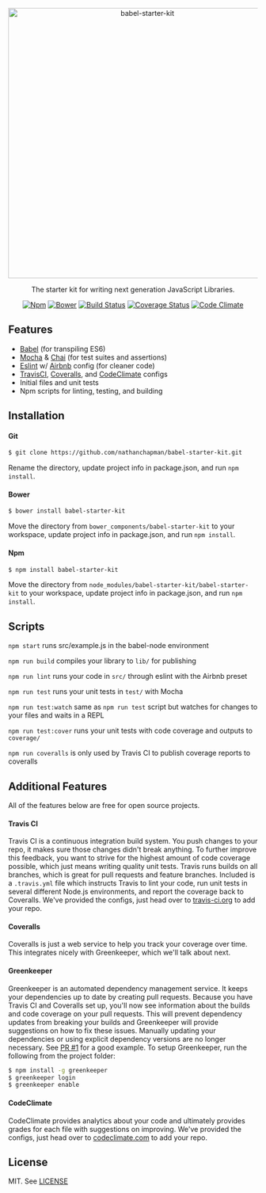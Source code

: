<p align="center">
  <img alt="babel-starter-kit" src="http://i.imgur.com/Syob0fS.png" width="546">
</p>

<p align="center">
  The starter kit for writing next generation JavaScript Libraries.
</p>

<p align="center">
  <a href="https://www.npmjs.com/package/babel-starter-kit"><img alt="Npm" src="https://img.shields.io/npm/v/babel-starter-kit.svg"></a>
  <a href="https://github.com/nathanchapman/babel-starter-kit/releases"><img alt="Bower" src="https://img.shields.io/bower/v/babel-starter-kit.svg"></a>
  <a href="https://travis-ci.org/nathanchapman/babel-starter-kit"><img alt="Build Status" src="https://travis-ci.org/nathanchapman/babel-starter-kit.svg?branch=master"></a>
  <a href="https://coveralls.io/github/nathanchapman/babel-starter-kit?branch=master"><img alt="Coverage Status" src="https://coveralls.io/repos/github/nathanchapman/babel-starter-kit/badge.svg?branch=master"></a>
  <a href="https://codeclimate.com/github/nathanchapman/babel-starter-kit"><img alt="Code Climate" src="https://codeclimate.com/github/nathanchapman/babel-starter-kit/badges/gpa.svg"></a>
</p>

## Features

* [Babel](https://babeljs.io/) (for transpiling ES6)
* [Mocha](https://mochajs.org/) & [Chai](http://chaijs.com/) (for test suites and assertions)
* [Eslint](http://eslint.org/) w/ [Airbnb](https://github.com/airbnb/javascript) config (for cleaner code)
* [TravisCI](https://travis-ci.org/), [Coveralls](https://coveralls.io/), and [CodeClimate](https://codeclimate.com) configs
* Initial files and unit tests
* Npm scripts for linting, testing, and building

## Installation
#### Git
```sh
$ git clone https://github.com/nathanchapman/babel-starter-kit.git
```
Rename the directory, update project info in package.json, and run `npm install`.

#### Bower
```sh
$ bower install babel-starter-kit
```
Move the directory from `bower_components/babel-starter-kit` to your workspace, update project info in package.json, and run `npm install`.

#### Npm
```sh
$ npm install babel-starter-kit
```
Move the directory from `node_modules/babel-starter-kit/babel-starter-kit` to your workspace, update project info in package.json, and run `npm install`.

## Scripts
`npm start` runs src/example.js in the babel-node environment

`npm run build` compiles your library to `lib/` for publishing

`npm run lint` runs your code in `src/` through eslint with the Airbnb preset

`npm run test` runs your unit tests in `test/` with Mocha

`npm run test:watch` same as `npm run test` script but watches for changes to your files and waits in a REPL

`npm run test:cover` runs your unit tests with code coverage and outputs to `coverage/`

`npm run coveralls` is only used by Travis CI to publish coverage reports to coveralls

## Additional Features
All of the features below are free for open source projects.

#### Travis CI
Travis CI is a continuous integration build system. You push changes to your repo, it makes sure those changes didn't break anything. To further improve this feedback, you want to strive for the highest amount of code coverage possible, which just means writing quality unit tests. Travis runs builds on all branches, which is great for pull requests and feature branches. Included is a `.travis.yml` file which instructs Travis to lint your code, run unit tests in several different Node.js environments, and report the coverage back to Coveralls.
We've provided the configs, just head over to [travis-ci.org](http://travis-ci.org) to add your repo.

#### Coveralls
Coveralls is just a web service to help you track your coverage over time. This integrates nicely with Greenkeeper, which we'll talk about next.

#### Greenkeeper
Greenkeeper is an automated dependency management service. It keeps your dependencies up to date by creating pull requests. Because you have Travis CI and Coveralls set up, you'll now see information about the builds and code coverage on your pull requests. This will prevent dependency updates from breaking your builds and Greenkeeper will provide suggestions on how to fix these issues. Manually updating your dependencies or using explicit dependency versions are no longer necessary. See [PR #1](https://github.com/nathanchapman/babel-starter-kit/pull/1) for a good example.
To setup Greenkeeper, run the following from the project folder:
```sh
$ npm install -g greenkeeper
$ greenkeeper login
$ greenkeeper enable
```

#### CodeClimate
CodeClimate provides analytics about your code and ultimately provides grades for each file with suggestions on improving. We've provided the configs, just head over to [codeclimate.com](http://codeclimate.com) to add your repo.

## License
MIT. See [LICENSE](LICENSE)
